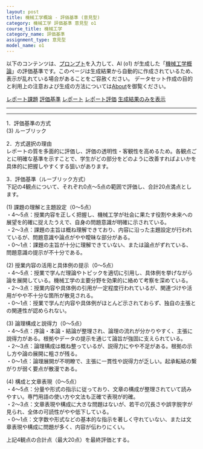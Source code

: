 ```yaml
---
layout: post
title: 機械工学概論 - 評価基準 (意見型)
category: 機械工学 評価基準 意見型 o1
course_title: 機械工学
category_name: 評価基準
assignment_type: 意見型
model_name: o1
---
```


以下のコンテンツは、[プロンプト](https://github.com/takedatoshiyuki/synthetic_assignments/tree/main/generated/機械工学/o1/prompt_評価基準-意見型.md)を入力して、AI (o1) が生成した「[機械工学概論](/contents/機械工学/)」の評価基準です。このページは生成結果から自動的に作成されているため、表示が乱れている場合があることをご容赦ください。
データセット作成の目的と利用上の注意および生成の方法については[About](/About)を御覧ください。

[レポート課題](../レポート課題-意見型)
[評価基準](../評価基準-意見型)
[レポート](../レポート-意見型)
[レポート評価](../レポート評価-意見型)
[生成結果のみを表示](https://github.com/takedatoshiyuki/synthetic_assignments/tree/main/generated/機械工学/o1/評価基準-意見型.md)
  

***
***
  
1．評価基準の方式  
(3) ルーブリック

2．方式選択の理由  
レポートの質を多面的に評価し、評価の透明性・客観性を高めるため。各観点ごとに明確な基準を示すことで、学生がどの部分をどのように改善すればよいかを具体的に把握しやすくする狙いがあります。

3．評価基準（ルーブリック方式）  
下記の4観点について、それぞれ0点～5点の範囲で評価し、合計20点満点とします。  

(1) 課題の理解と主題設定（0～5点）  
・4～5点：授業内容を正しく把握し、機械工学が社会に果たす役割や未来への展望を的確に捉えたうえで、自身の問題意識が明確に示されている。  
・2～3点：課題の主旨は概ね理解できており、内容に沿った主題設定が行われているが、問題意識や論点がやや曖昧な部分がある。  
・0～1点：課題の主旨が十分に理解できていない、または論点がずれている、問題意識の提示が不十分である。  

(2) 授業内容の活用と具体例の提示（0～5点）  
・4～5点：授業で学んだ理論やトピックを適切に引用し、具体例を挙げながら論を展開している。機械工学の主要分野を効果的に絡めて考察を深めている。  
・2～3点：授業内容や具体例の引用が一定程度行われているが、関連づけや活用がやや不十分な箇所が散見される。  
・0～1点：授業で学んだ内容や具体例がほとんど示されておらず、独自の主張との関連性が認められない。  

(3) 論理構成と説得力（0～5点）  
・4～5点：序論・本論・結論が整理され、論理の流れが分かりやすく、主張に説得力がある。根拠やデータの提示を通じて論旨が強固に支えられている。  
・2～3点：論理構成は概ね整っているが、説得力にやや不足がある。根拠の示し方や論の展開に粗さが残る。  
・0～1点：論理展開が不明瞭で、主張に一貫性や説得力が乏しい。起承転結の繋がりが弱く要点が散漫である。  

(4) 構成と文章表現（0～5点）  
・4～5点：分量や形式の指示に従っており、文章の構成が整理されていて読みやすい。専門用語の使い方や文法も正確で表現が的確。  
・2～3点：文章表現や構成に大きな問題はないが、若干の冗長さや誤字脱字が見られ、全体の可読性がやや低下している。  
・0～1点：文字数や形式などの基本的な指示を著しく守れていない、または文章表現や構成に問題が多く、内容が伝わりにくい。  

上記4観点の合計点（最大20点）を最終評価とする。
